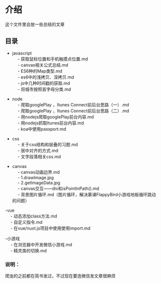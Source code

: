 # 介绍  
这个文件里会放一些总结的文章  
## 目录   
- javascript   
  &emsp; - 获取鼠标位置和手机触摸点位置.md   
  &emsp; - canvas相关公式总结.md   
  &emsp; - ES6种的Map类型.md   
  &emsp; - es6中的浅拷贝、深拷贝.md   
  &emsp; - js中几种时间戳的获取.md  
  &emsp; - 将城市按照首字母分类.md 

- node  
  &emsp; - 爬取googlePlay ，Itunes Connect前后台思路（一）.md   
  &emsp; - 爬取googlePlay ，Itunes Connect前后台思路（二）.md   
  &emsp; - 用nodejs爬取googlePlay前台内容.md   
  &emsp; - 用nodejs抓取Itunes前台内容.md   
  &emsp; - koa中使用passport.md 
  
- css    
    &emsp; - 关于css结构和层叠的习题.md   
    &emsp; - 居中对齐的方式.md   
    &emsp; - 文字段落相关css.md    
    
- canvas    
       &emsp; - canvas动画边界.md   
       &emsp; - 1.drawImage.jpg    
       &emsp; - 2.getImageData.jpg     
       &emsp; - canvas交互——div和isPointInPath().md   
       &emsp; - 背景图片循环.md（图片循环，解决慕课FlappyBird小游戏地板循环跳动的问题）

-vue   
   &emsp; - 动态添加class方法.md  
   &emsp; - 自定义指令.md    
   &emsp; - 在vue/nuxt.js项目中使用使用import.md
   
-小游戏  
 &emsp; - 在浏览器中开发微信小游戏.md  
 &emsp; - 精灵类的切换.md  
 
### 说明：
爬虫的之前都在简书发过，不过现在要连微信发文章很麻烦
